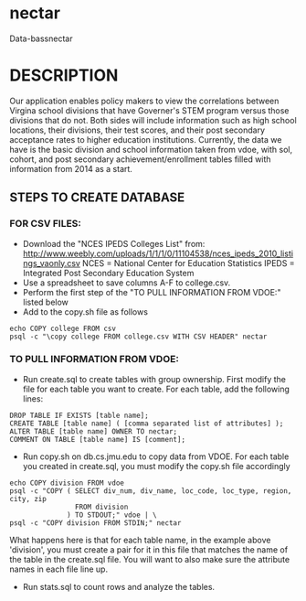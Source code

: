 # nectar
Data-bassnectar


# DESCRIPTION

Our application enables policy makers to view the correlations between Virgina school divisions that have Governer's STEM program versus those divisions that do not. Both sides will include information such as high school locations, their divisions, their test scores, and their post secondary acceptance rates to higher education institutions. Currently, the data we have is the basic division and school information taken from vdoe, with sol, cohort, and post secondary achievement/enrollment tables filled with information from 2014 as a start.

## STEPS TO CREATE DATABASE

### FOR CSV FILES:
- Download the "NCES IPEDS Colleges List" from: http://www.weebly.com/uploads/1/1/1/0/11104538/nces_ipeds_2010_listings_vaonly.csv
NCES = National Center for Education Statistics
IPEDS = Integrated Post Secondary Education System
- Use a spreadsheet to save columns A-F to college.csv.
- Perform the first step of the "TO PULL INFORMATION FROM VDOE:" listed below
- Add to the copy.sh file as follows
```
echo COPY college FROM csv
psql -c "\copy college FROM college.csv WITH CSV HEADER" nectar
```



### TO PULL INFORMATION FROM VDOE:
- Run create.sql to create tables with group ownership.
First modify the file for each table you want to create.
For each table, add the following lines:
```
DROP TABLE IF EXISTS [table name];
CREATE TABLE [table name] ( [comma separated list of attributes] );
ALTER TABLE [table name] OWNER TO nectar;
COMMENT ON TABLE [table name] IS [comment];
```
- Run copy.sh on db.cs.jmu.edu to copy data from VDOE.
For each table you created in create.sql, you must modify the copy.sh file accordingly
```
echo COPY division FROM vdoe
psql -c "COPY ( SELECT div_num, div_name, loc_code, loc_type, region, city, zip
                FROM division
              ) TO STDOUT;" vdoe | \
psql -c "COPY division FROM STDIN;" nectar
```
What happens here is that for each table name, in the example above 'division', you must create a pair for it in this file that matches the name of the table in the create.sql file. You will want to also make sure the attribute names in each file line up.


- Run stats.sql to count rows and analyze the tables.
